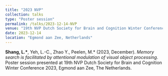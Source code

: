 ```yaml
---
title: "2023 NVP"
collection: talks
type: "Poster session"
permalink: /talks/2023-12-14-NVP
venue: "19th NVP Dutch Society for Brain and Cognition Winter Conference 2023"
date: 2023-12-14
location: "Egmond aan Zee, Netherlands"
---
```


**Shang, L.\***, Yeh, L.-C., Zhao Y., Peelen, M.\* (2023, December). *Memory search is facilitated by attentional modulation of visual object processing*. Poster session presented at 19th NVP Dutch Society for Brain and Cognition Winter Conference 2023, Egmond aan Zee, The Netherlands.
